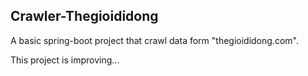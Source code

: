 ## Crawler-Thegioididong
A basic spring-boot project that crawl data form "thegioididong.com". 

This project is improving...

